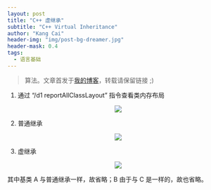 ```yaml
---
layout: post
title: "C++ 虚继承"
subtitle: "C++ Virtual Inheritance"
author: "Kang Cai"
header-img: "img/post-bg-dreamer.jpg"
header-mask: 0.4
tags:
  - 语言基础
---
```


> 算法。文章首发于[我的博客](https://kangcai.github.io/2018/10/25/ml-overall-bayes/)，转载请保留链接 ;)

1. 通过 “/d1 reportAllClassLayout” 指令查看类内存布局

<center>
<img src="https://kangcai.github.io/img/in-post/post-lang/c0.PNG"/>
</center>

2. 普通继承

<center>
<img src="https://kangcai.github.io/img/in-post/post-lang/c1.PNG"/>
</center>

3. 虚继承

<center>
<img src="https://kangcai.github.io/img/in-post/post-lang/c2.PNG"/>
</center>

其中基类 A 与普通继承一样，故省略；B 由于与 C 是一样的，故也省略。